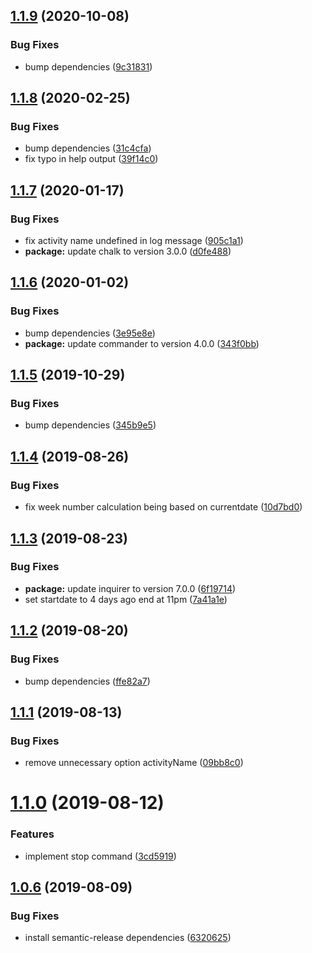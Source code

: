 ## [1.1.9](https://github.com/khaledosman/timeular-cli/compare/v1.1.8...v1.1.9) (2020-10-08)


### Bug Fixes

* bump dependencies ([9c31831](https://github.com/khaledosman/timeular-cli/commit/9c318312866c1e77ef78cd1a00fe598501f6e6f1))

## [1.1.8](https://github.com/khaledosman/timeular-cli/compare/v1.1.7...v1.1.8) (2020-02-25)


### Bug Fixes

* bump dependencies ([31c4cfa](https://github.com/khaledosman/timeular-cli/commit/31c4cfa5928d41a5b3ff49c40a82375f2ee877a9))
* fix typo in help output ([39f14c0](https://github.com/khaledosman/timeular-cli/commit/39f14c0dc0858a4f49c205e034405f7f55453b9d))

## [1.1.7](https://github.com/khaledosman/timeular-cli/compare/v1.1.6...v1.1.7) (2020-01-17)


### Bug Fixes

* fix activity name undefined in log message ([905c1a1](https://github.com/khaledosman/timeular-cli/commit/905c1a10c043da05e1474126b4a0c247732a1ebe))
* **package:** update chalk to version 3.0.0 ([d0fe488](https://github.com/khaledosman/timeular-cli/commit/d0fe48839dcd01b8aa3d135e49c2bd0e62d1055c))

## [1.1.6](https://github.com/khaledosman/timeular-cli/compare/v1.1.5...v1.1.6) (2020-01-02)


### Bug Fixes

* bump dependencies ([3e95e8e](https://github.com/khaledosman/timeular-cli/commit/3e95e8e9cb6ddb5fc19db4aba774a272ca12a09c))
* **package:** update commander to version 4.0.0 ([343f0bb](https://github.com/khaledosman/timeular-cli/commit/343f0bb181f086dbd346a513d4b4bd1b91241836))

## [1.1.5](https://github.com/khaledosman/timeular-cli/compare/v1.1.4...v1.1.5) (2019-10-29)


### Bug Fixes

* bump dependencies ([345b9e5](https://github.com/khaledosman/timeular-cli/commit/345b9e54fdbbaf88ef942ba6687fd5981d2d4c94))

## [1.1.4](https://github.com/khaledosman/timeular-cli/compare/v1.1.3...v1.1.4) (2019-08-26)


### Bug Fixes

* fix week number calculation being based on currentdate ([10d7bd0](https://github.com/khaledosman/timeular-cli/commit/10d7bd0))

## [1.1.3](https://github.com/khaledosman/timeular-cli/compare/v1.1.2...v1.1.3) (2019-08-23)


### Bug Fixes

* **package:** update inquirer to version 7.0.0 ([6f19714](https://github.com/khaledosman/timeular-cli/commit/6f19714))
* set startdate to 4 days ago end at 11pm ([7a41a1e](https://github.com/khaledosman/timeular-cli/commit/7a41a1e))

## [1.1.2](https://github.com/khaledosman/timeular-cli/compare/v1.1.1...v1.1.2) (2019-08-20)


### Bug Fixes

* bump dependencies ([ffe82a7](https://github.com/khaledosman/timeular-cli/commit/ffe82a7))

## [1.1.1](https://github.com/khaledosman/timeular-cli/compare/v1.1.0...v1.1.1) (2019-08-13)


### Bug Fixes

* remove unnecessary option activityName ([09bb8c0](https://github.com/khaledosman/timeular-cli/commit/09bb8c0))

# [1.1.0](https://github.com/khaledosman/timeular-cli/compare/v1.0.6...v1.1.0) (2019-08-12)


### Features

* implement stop command ([3cd5919](https://github.com/khaledosman/timeular-cli/commit/3cd5919))

## [1.0.6](https://github.com/khaledosman/timeular-cli/compare/v1.0.5...v1.0.6) (2019-08-09)


### Bug Fixes

* install semantic-release dependencies ([6320625](https://github.com/khaledosman/timeular-cli/commit/6320625))
